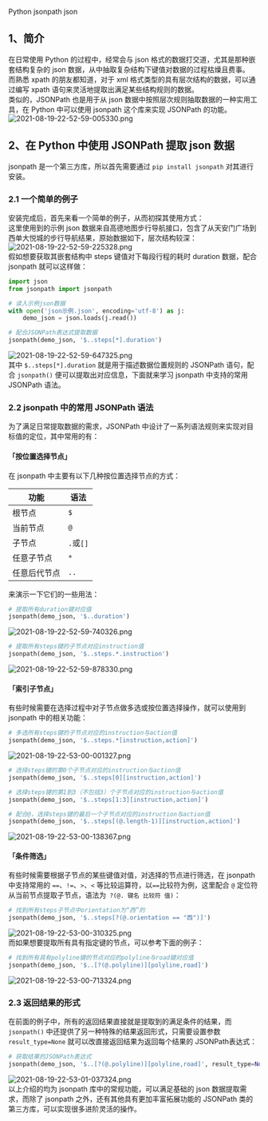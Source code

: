 Python jsonpath json
<a name="z6Tds"></a>
## 1、简介
在日常使用 Python 的过程中，经常会与 json 格式的数据打交道，尤其是那种嵌套结构复杂的 json 数据，从中抽取复杂结构下键值对数据的过程枯燥且费事。<br />而熟悉 xpath 的朋友都知道，对于 xml 格式类型的具有层次结构的数据，可以通过编写 xpath 语句来灵活地提取出满足某些结构规则的数据。<br />类似的，JSONPath 也是用于从 json 数据中按照层次规则抽取数据的一种实用工具，在 Python 中可以使用 jsonpath 这个库来实现 JSONPath 的功能。<br />![2021-08-19-22-52-59-005330.png](./img/1629384897290-29e183c3-a603-4e90-af58-ff47592da6fb.png)
<a name="tOUWa"></a>
## 2、在 Python 中使用 JSONPath 提取 json 数据
jsonpath 是一个第三方库，所以首先需要通过 `pip install jsonpath` 对其进行安装。
<a name="FFCEh"></a>
### 2.1 一个简单的例子
安装完成后，首先来看一个简单的例子，从而初探其使用方式：<br />这里使用到的示例 json 数据来自高德地图步行导航接口，包含了从天安门广场到西单大悦城的步行导航结果，原始数据如下，层次结构较深：<br />![2021-08-19-22-52-59-225328.png](./img/1629384897369-b05772b7-d087-444c-873f-b078b097c327.png)<br />假如想要获取其嵌套结构中 steps 键值对下每段行程的耗时 duration 数据，配合 jsonpath 就可以这样做：
```python
import json
from jsonpath import jsonpath

# 读入示例json数据
with open('json示例.json', encoding='utf-8') as j:
    demo_json = json.loads(j.read())

# 配合JSONPath表达式提取数据
jsonpath(demo_json, '$..steps[*].duration')
```
![2021-08-19-22-52-59-647325.png](./img/1629384916581-c80b8109-28c9-4db4-ad97-6db8936445eb.png)<br />其中 `$..steps[*].duration` 就是用于描述数据位置规则的 JSONPath 语句，配合 `jsonpath()` 便可以提取出对应信息，下面就来学习 jsonpath 中支持的常用 JSONPath 语法。
<a name="QTBVy"></a>
### 2.2 jsonpath 中的常用 JSONPath 语法
为了满足日常提取数据的需求，JSONPath 中设计了一系列语法规则来实现对目标值的定位，其中常用的有：
<a name="SPWSn"></a>
#### 「按位置选择节点」
在 jsonpath 中主要有以下几种按位置选择节点的方式：

| 功能 | 语法 |
| --- | --- |
| 根节点 | `$` |
| 当前节点 | `@` |
| 子节点 | `.`或`[]` |
| 任意子节点 | `*` |
| 任意后代节点 | `..` |

来演示一下它们的一些用法：
```python
# 提取所有duration键对应值
jsonpath(demo_json, '$..duration')
```
![2021-08-19-22-52-59-740326.png](./img/1629384916608-7af5a8d5-e565-4c3c-9f47-6a5e28818447.png)
```python
# 提取所有steps键的子节点对应instruction值
jsonpath(demo_json, '$..steps.*.instruction')
```
![2021-08-19-22-52-59-878330.png](./img/1629384916683-14774a98-d04c-40b8-bc28-cabd91b5a6a9.png)
<a name="rgvWk"></a>
#### 「索引子节点」
有些时候需要在选择过程中对子节点做多选或按位置选择操作，就可以使用到 jsonpath 中的相关功能：
```python
# 多选所有steps键的子节点对应的instruction与action值
jsonpath(demo_json, '$..steps.*[instruction,action]')
```
![2021-08-19-22-53-00-001327.png](./img/1629385013302-537278b2-cf40-4bd3-bb6b-016a5bba323a.png)
```python
# 选择steps键的第0个子节点对应的instruction与action值
jsonpath(demo_json, '$..steps[0][instruction,action]')

# 选择steps键的第1到3（不包括3）个子节点对应的instruction与action值
jsonpath(demo_json, '$..steps[1:3][instruction,action]')

# 配合@，选择steps键的最后一个子节点对应的instruction与action值
jsonpath(demo_json, '$..steps[(@.length-1)][instruction,action]')
```
![2021-08-19-22-53-00-138367.png](./img/1629385013479-fec80e1a-2fbd-4c3d-b3e4-dfa9c05f0246.png)
<a name="u6Gad"></a>
#### 「条件筛选」
有些时候需要根据子节点的某些键值对值，对选择的节点进行筛选，在 jsonpath 中支持常用的 `==`、`!=`、`>`、`<` 等比较运算符，以`==`比较符为例，这里配合 `@` 定位符从当前节点提取子节点，语法为` ?(@. 键名 比较符 值)`：
```python
# 找到所有steps子节点中orientation为“西”的
jsonpath(demo_json, '$..steps[?(@.orientation == "西")]')
```
![2021-08-19-22-53-00-310325.png](./img/1629385013693-a4037137-9636-4b89-b709-441e82bb737f.png)<br />而如果想要提取所有具有指定键的节点，可以参考下面的例子：
```python
# 找到所有具有polyline键的节点对应的polyline与road键对应值
jsonpath(demo_json, '$..[?(@.polyline)][polyline,road]')
```
![2021-08-19-22-53-00-713324.png](./img/1629385014083-755c4093-f390-4953-a95f-9d491e0a5e95.png)
<a name="bvOa5"></a>
### 2.3 返回结果的形式
在前面的例子中，所有的返回结果直接就是提取到的满足条件的结果，而 `jsonpath()` 中还提供了另一种特殊的结果返回形式，只需要设置参数 `result_type=None` 就可以改直接返回结果为返回每个结果的 JSONPath表达式：
```python
# 获取结果的JSONPath表达式
jsonpath(demo_json, '$..[?(@.polyline)][polyline,road]', result_type=None)
```
![2021-08-19-22-53-01-037324.png](./img/1629385099269-9a1e6252-0f2c-47ab-8da2-e2cfca588888.png)<br />以上介绍的均为 jsonpath 库中的常规功能，可以满足基础的 json 数据提取需求，而除了 jsonpath 之外，还有其他具有更加丰富拓展功能的 JSONPath 类的第三方库，可以实现很多进阶灵活的操作。

